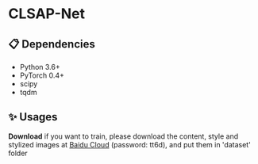 # CLSAP-Net
##  📋 Dependencies
- Python 3.6+
- PyTorch 0.4+
- scipy
- tqdm


## ✨ Usages
**Download**
if you want to train, please download the content, style and stylized images at [Baidu Cloud](https://pan.baidu.com/s/17Q94WQL_cdoyRGkSIXVerg) (password: tt6d), and put them in 'dataset' folder
